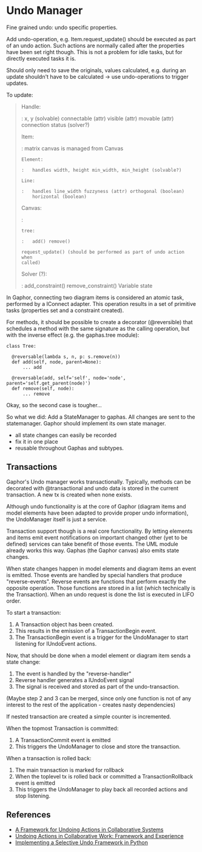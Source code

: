 # Undo Manager

Fine grained undo: undo specific properties.

Add undo-operation, e.g. Item.request_update() should be executed as
part of an undo action. Such actions are normally called after the
properties have been set right though. This is not a problem for idle
tasks, but for directly executed tasks it is.

Should only need to save the originals, values calculated, e.g. during
an update shouldn't have to be calculated -> use undo-operations to
trigger updates.

To update:

> Handle:
>
> :   x, y (solvable) connectable (attr) visible (attr) movable (attr)
>     connection status (solver?)
>
> Item:
>
> :   matrix canvas is managed from Canvas
>
>     Element:
>
>     :   handles width, height min_width, min_height (solvable?)
>
>     Line:
>
>     :   handles line_width fuzzyness (attr) orthogonal (boolean)
>         horizontal (boolean)
>
> Canvas:
>
> :   
>
>     tree:
>
>     :   add() remove()
>
>     request_update() (should be performed as part of undo action when
>     called)
>
> Solver (?):
>
> :   add_constraint() remove_constraint() Variable state
>
In Gaphor, connecting two diagram items is considered an atomic task,
performed by a IConnect adapter. This operation results in a set of
primitive tasks (properties set and a constraint created).

For methods, it should be possible to create a decorator (@reversible)
that schedules a method with the same signature as the calling
operation, but with the inverse effect (e.g. the gaphas.tree module):

    class Tree:

      @reversable(lambda s, n, p: s.remove(n))
      def add(self, node, parent=None):
          ... add

      @reversable(add, self='self', node='node', parent='self.get_parent(node)')
      def remove(self, node):
          ... remove

Okay, so the second case is tougher...

So what we did: Add a StateManager to gaphas. All changes are sent to
the statemanager. Gaphor should implement its own state manager.

-   all state changes can easily be recorded
-   fix it in one place
-   reusable throughout Gaphas and subtypes.

## Transactions

Gaphor's Undo manager works transactionally. Typically, methods can be
decorated with @transactional and undo data is stored in the current
transaction. A new tx is created when none exists.

Although undo functionality is at the core of Gaphor (diagram items and
model elements have been adapted to provide proper undo information),
the UndoManager itself is just a service.

Transaction support though is a real core functionality. By letting
elements and items emit event notifications on important changed other
(yet to be defined) services can take benefit of those events. The UML
module already works this way. Gaphas (the Gaphor canvas) also emits
state changes.

When state changes happen in model elements and diagram items an event
is emitted. Those events are handled by special handlers that produce
\"reverse-events\". Reverse events are functions that perform exactly
the opposite operation. Those functions are stored in a list (which
technically is the Transaction). When an undo request is done the list
is executed in LIFO order.

To start a transaction:

1.  A Transaction object has been created.
2.  This results in the emission of a TransactionBegin event.
3.  The TransactionBegin event is a trigger for the UndoManager to start
    listening for IUndoEvent actions.

Now, that should be done when a model element or diagram item sends a
state change:

1.  The event is handled by the \"reverse-handler\"
2.  Reverse handler generates a IUndoEvent signal
3.  The signal is received and stored as part of the undo-transaction.

(Maybe step 2 and 3 can be merged, since only one function is not of any
interest to the rest of the application - creates nasty dependencies)

If nested transaction are created a simple counter is incremented.

When the topmost Transaction is committed:

1.  A TransactionCommit event is emitted
2.  This triggers the UndoManager to close and store the transaction.

When a transaction is rolled back:

1.  The main transaction is marked for rollback
2.  When the toplevel tx is rolled back or committed a
    TransactionRollback event is emitted
3.  This triggers the UndoManager to play back all recorded actions and
    stop listening.

## References

- [A Framework for Undoing Actions in Collaborative Systems](http://web.eecs.umich.edu/~aprakash/papers/undo-tochi94.pdf)
- [Undoing Actions in Collaborative Work: Framework and Experience](https://www.eecs.umich.edu/techreports/cse/94/CSE-TR-196-94.pdf)
- [Implementing a Selective Undo Framework in Python](https://legacy.python.org/workshops/1997-10/proceedings/zukowski.html)
